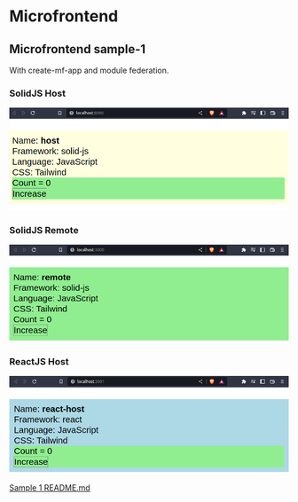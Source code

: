 # Microfrontend

## Microfrontend sample-1

With create-mf-app and module federation.

### SolidJS Host
<img src="./sample-1/host.png" alt="SolidJS Host" />

### SolidJS Remote
<img src="./sample-1/remote.png" alt="SolidJS Remote" />

### ReactJS Host
<img src="./sample-1/react-host.png" alt="ReactJS Host" />

[Sample 1 README.md](./sample-1/README.md)